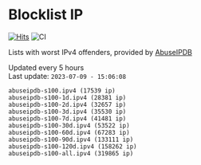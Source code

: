 # Blocklist IP

[![Hits](https://hits.seeyoufarm.com/api/count/incr/badge.svg?url=https%3A%2F%2Fgithub.com%2Fborestad%2Fblocklist-ip%2F&count_bg=%2379C83D&title_bg=%23555555&icon=&icon_color=%23E7E7E7&title=hits&edge_flat=false)](https://hits.seeyoufarm.com)  ![CI](https://img.shields.io/github/workflow/status/borestad/blocklist-ip/CI?style=flat-square)

Lists with worst IPv4 offenders, provided by [AbuseIPDB](https://www.abuseipdb.com/)

<!-- FOOTER-PLACEHOLDER -->
Updated every 5 hours<br>
Last update: `2023-07-09 - 15:06:08`
```
abuseipdb-s100.ipv4 (17539 ip)
abuseipdb-s100-1d.ipv4 (28381 ip)
abuseipdb-s100-2d.ipv4 (32657 ip)
abuseipdb-s100-3d.ipv4 (35530 ip)
abuseipdb-s100-7d.ipv4 (41481 ip)
abuseipdb-s100-30d.ipv4 (53522 ip)
abuseipdb-s100-60d.ipv4 (67283 ip)
abuseipdb-s100-90d.ipv4 (133111 ip)
abuseipdb-s100-120d.ipv4 (158262 ip)
abuseipdb-s100-all.ipv4 (319865 ip)
```
